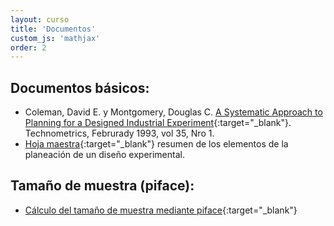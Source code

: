 ```yaml
---
layout: curso
title: 'Documentos'
custom_js: 'mathjax'
order: 2
---
```


## Documentos básicos:

 - Coleman, David E. y Montgomery, Douglas C. [A Systematic Approach to Planning for a Designed Industrial Experiment](./docs/ASystematicApproachtoPlanningforaDesignedIndustrualExperiment.pdf){:target="_blank"}. Technometrics, Februrady 1993, vol 35, Nro 1.
 - [Hoja maestra](./docs/HojaMaestra.pdf){:target="_blank"} resumen de los elementos de la planeación de un diseño experimental.
 
## Tamaño de muestra (piface):

 * [Cálculo del tamaño de muestra mediante piface](http://homepage.stat.uiowa.edu/~rlenth/Power/){:target="_blank"}
 
 



